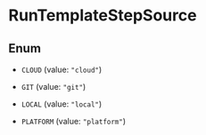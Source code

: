 

# RunTemplateStepSource

## Enum


* `CLOUD` (value: `"cloud"`)

* `GIT` (value: `"git"`)

* `LOCAL` (value: `"local"`)

* `PLATFORM` (value: `"platform"`)



